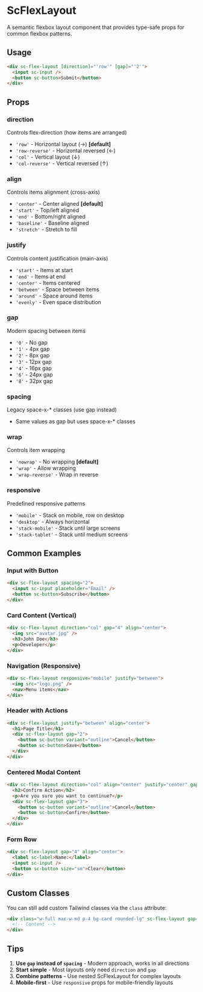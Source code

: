 # ScFlexLayout

A semantic flexbox layout component that provides type-safe props for common flexbox patterns.

## Usage

```html
<div sc-flex-layout [direction]="'row'" [gap]="'2'">
  <input sc-input />
  <button sc-button>Submit</button>
</div>
```

## Props

### direction

Controls flex-direction (how items are arranged)

- `'row'` - Horizontal layout (→) **[default]**
- `'row-reverse'` - Horizontal reversed (←)
- `'col'` - Vertical layout (↓)
- `'col-reverse'` - Vertical reversed (↑)

### align

Controls items alignment (cross-axis)

- `'center'` - Center aligned **[default]**
- `'start'` - Top/left aligned
- `'end'` - Bottom/right aligned
- `'baseline'` - Baseline aligned
- `'stretch'` - Stretch to fill

### justify

Controls content justification (main-axis)

- `'start'` - Items at start
- `'end'` - Items at end
- `'center'` - Items centered
- `'between'` - Space between items
- `'around'` - Space around items
- `'evenly'` - Even space distribution

### gap

Modern spacing between items

- `'0'` - No gap
- `'1'` - 4px gap
- `'2'` - 8px gap
- `'3'` - 12px gap
- `'4'` - 16px gap
- `'6'` - 24px gap
- `'8'` - 32px gap

### spacing

Legacy space-x-\* classes (use gap instead)

- Same values as gap but uses space-x-\* classes

### wrap

Controls item wrapping

- `'nowrap'` - No wrapping **[default]**
- `'wrap'` - Allow wrapping
- `'wrap-reverse'` - Wrap in reverse

### responsive

Predefined responsive patterns

- `'mobile'` - Stack on mobile, row on desktop
- `'desktop'` - Always horizontal
- `'stack-mobile'` - Stack until large screens
- `'stack-tablet'` - Stack until medium screens

## Common Examples

### Input with Button

```html
<div sc-flex-layout spacing="2">
  <input sc-input placeholder="Email" />
  <button sc-button>Subscribe</button>
</div>
```

### Card Content (Vertical)

```html
<div sc-flex-layout direction="col" gap="4" align="center">
  <img src="avatar.jpg" />
  <h3>John Doe</h3>
  <p>Developer</p>
</div>
```

### Navigation (Responsive)

```html
<div sc-flex-layout responsive="mobile" justify="between">
  <img src="logo.png" />
  <nav>Menu items</nav>
</div>
```

### Header with Actions

```html
<div sc-flex-layout justify="between" align="center">
  <h1>Page Title</h1>
  <div sc-flex-layout gap="2">
    <button sc-button variant="outline">Cancel</button>
    <button sc-button>Save</button>
  </div>
</div>
```

### Centered Modal Content

```html
<div sc-flex-layout direction="col" align="center" justify="center" gap="6">
  <h2>Confirm Action</h2>
  <p>Are you sure you want to continue?</p>
  <div sc-flex-layout gap="3">
    <button sc-button variant="outline">Cancel</button>
    <button sc-button>Confirm</button>
  </div>
</div>
```

### Form Row

```html
<div sc-flex-layout gap="4" align="center">
  <label sc-label>Name:</label>
  <input sc-input />
  <button sc-button size="sm">Clear</button>
</div>
```

## Custom Classes

You can still add custom Tailwind classes via the `class` attribute:

```html
<div class="w-full max-w-md p-4 bg-card rounded-lg" sc-flex-layout gap="2">
  <!-- Content -->
</div>
```

## Tips

1. **Use `gap` instead of `spacing`** - Modern approach, works in all directions
2. **Start simple** - Most layouts only need `direction` and `gap`
3. **Combine patterns** - Use nested ScFlexLayout for complex layouts
4. **Mobile-first** - Use `responsive` props for mobile-friendly layouts
